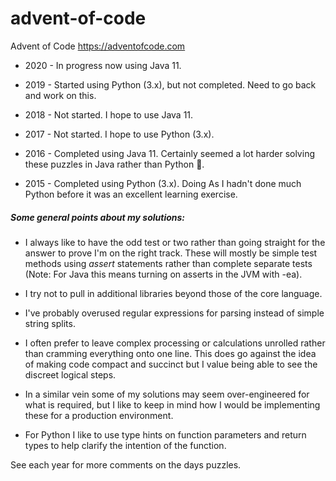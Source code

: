 # advent-of-code

Advent of Code https://adventofcode.com

- 2020 - In progress now using Java 11.

- 2019 - Started using Python (3.x), but not completed. Need to go back and work on this.

- 2018 - Not started. I hope to use Java 11.

- 2017 - Not started. I hope to use Python (3.x).

- 2016 - Completed using Java 11. Certainly seemed a lot harder solving these puzzles in Java rather than Python :thinking:.

- 2015 - Completed using Python (3.x). Doing As I hadn't done much Python before it was an excellent learning exercise.

##### Some general points about my solutions:

- I always like to have the odd test or two rather than going straight for the answer to prove I'm on the right track. These will 
mostly be simple test methods using *assert* statements rather than complete separate tests (Note: For Java this means turning on 
asserts in the JVM with -ea).

- I try not to pull in additional libraries beyond those of the core language.

- I've probably overused regular expressions for parsing instead of simple string splits.

- I often prefer to leave complex processing or calculations unrolled rather than cramming everything onto one line. This does go 
against the idea of making code compact and succinct but I value being able to see the discreet logical steps.

- In a similar vein some of my solutions may seem over-engineered for what is required, but I like to keep in mind how I would be 
implementing these for a production environment.

- For Python I like to use type hints on function parameters and return types to help clarify the intention of the function.

See each year for more comments on the days puzzles.
